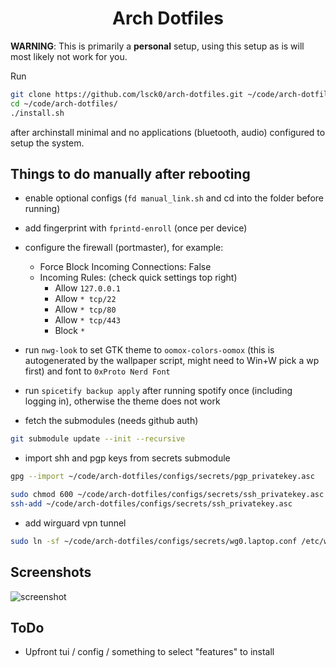 <div align="center">
  <h1>Arch Dotfiles</h1>
</div>

**WARNING**: This is primarily a **personal** setup, using this setup as is will most likely not work for you.

Run

```bash
git clone https://github.com/lsck0/arch-dotfiles.git ~/code/arch-dotfiles/
cd ~/code/arch-dotfiles/
./install.sh
```

after archinstall minimal and no applications (bluetooth, audio) configured to setup the system.

## Things to do manually after rebooting

- enable optional configs (`fd manual_link.sh` and cd into the folder before running)

- add fingerprint with `fprintd-enroll` (once per device)

- configure the firewall (portmaster), for example:
  - Force Block Incoming Connections: False
  - Incoming Rules: (check quick settings top right)
    - Allow `127.0.0.1`
    - Allow `* tcp/22`
    - Allow `* tcp/80`
    - Allow `* tcp/443`
    - Block `*`

- run `nwg-look` to set GTK theme to `oomox-colors-oomox` (this is autogenerated by the wallpaper script, might need to Win+W pick a wp first)
  and font to `0xProto Nerd Font`

- run `spicetify backup apply` after running spotify once (including logging in), otherwise the theme does not work

- fetch the submodules (needs github auth)

```bash
git submodule update --init --recursive
```

- import shh and pgp keys from secrets submodule

```bash
gpg --import ~/code/arch-dotfiles/configs/secrets/pgp_privatekey.asc

sudo chmod 600 ~/code/arch-dotfiles/configs/secrets/ssh_privatekey.asc
ssh-add ~/code/arch-dotfiles/configs/secrets/ssh_privatekey.asc
```

- add wirguard vpn tunnel

```bash
sudo ln -sf ~/code/arch-dotfiles/configs/secrets/wg0.laptop.conf /etc/wireguard/wg0.conf
```

## Screenshots

![screenshot](https://raw.githubusercontent.com/lsck0/arch-dotfiles/master/showcase/showcase1.png)

## ToDo

- Upfront tui / config / something to select "features" to install

